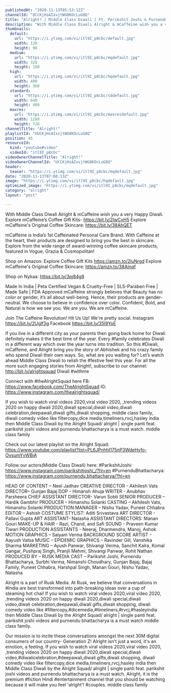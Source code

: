 ```yaml
---
publishedAt: "2020-11-13T05:53:12Z"
channelId: "UCCKjHsAIxvjtWG8KOcLuG8Q"
title: "Alright! | Middle Class Diwali | Ft. Parikshit Joshi & Purnendu Bhattacharya"
description: "With Middle Class Diwali Alright & mCaffeine wish you a very Happy Diwali. \nExplore mCaffeine’s Coffee Gift Kits- https://bit.ly/2IwCxH5\nExplore mCaffeine's Original Coffee Skincare: https://bit.ly/38AhQET\n\nmCaffeine is India’s 1st Caffeinated Personal Care Brand. With Caffeine at the heart, their products are designed to bring you the best in skincare. Explore from the wide range of award-winning coffee skincare products, featured in Vogue, Grazia & Cosmopolitan!\n\nShop on Amazon:\nExplore Coffee Gift Kits https://amzn.to/2IuNrgd\nExplore mCaffeine's Original Coffee Skincare: https://amzn.to/38Ainqf\n\nShop on Nykaa: https://bit.ly/3pj84g9\n\nMade In India | Peta Certified Vegan & Cruelty-Free | SLS-Paraben Free | Made Safe | FDA Approved\nmCaffeine strongly believes that Beauty has no color or gender, it’s all about well-being. Hence, their products are gender-neutral. We choose to believe in confidence over color. Confident, Bold, and Natural is how we see you. We are you. We are mCaffeine.\n\nJoin The Caffeine Revolution! Hit Us Up! We're pretty social.\nInstagram https://bit.ly/2Uglf3g\nFacebook https://bit.ly/35l9YoE\n\nIf you live in a different city as your parents then going back home for Diwali definitely makes it the best time of the year. Every #family celebrates Diwali in a different way which over the year turns into tradition. So this #Diwali, mCaffeine, and Alright bring you the story of Abhishek and his crazy family who spend Diwali their own ways. So, what are you waiting for? Let’s watch ahead Middle Class Diwali to relish the #festive feel this year. For all the more such engaging stories from Alright!, subscribe to our channel: http://bit.ly/alrightsquad\nDiwali #withme\n\nConnect with #theAlrightSquad here\nFB: https://www.facebook.com/TheAlrightSquad\nIG: https://www.instagram.com/thealrightsquad/\n\nIf you wish to watch viral videos 2020,viral video 2020, ,trending videos 2020 on happy diwali 2020,diwali special,diwali video,diwali celebration,deepawali,diwali gifts,diwali shopping, middle class family, diwali comedy video like filtercopy,dice media,timeliners,rvcj,hasley india then Middle Class Diwali by the Alright Squad/ alright | single panti feat. parikshit joshi videos and purnendu bhattacharya is a must watch. middle class family\n\nCheck out our latest playlist on the Alright Squad: https://www.youtube.com/playlist?list=PL6JPnhhI175nP3WdeHvfo-OvsumYvWBiA\n\nFollow our actors(Middle Class Diwali) here:\n#ParikshitJoshi: https://www.instagram.com/parikshitjoshi_/?hl=en\n#PurnenduBhattacharya: https://www.instagram.com/purnendu.bhattacharya/?hl=en\n\nHEAD OF CONTENT – Neel Jadhav\nCREATIVE DIRECTOR - Akhilesh Vats\nDIRECTOR– Gunjan Bajaj\nDOP - Himansh Ahuja\nWRITER - Anubhav Parsheera\nCHIEF ASSISTANT DIRECTOR- Varun Sobti\nSENIOR PRODUCER – Hardik Gambhir\nPRODUCER – Himanshu Solanki\nCASTING – Akhilesh Vats, Himanshu Solanki\nPRODUCTION MANAGER – Nishu Yadav, Puneet Chhabra\nEDITOR – Ashish\nCOSTUME STYLIST: Aditi Srivastava\nART DIRECTOR - Pallavi Gupta\nART ASSISTANT- Natasha\nASSISTANT DIRECTORS: Manan Gouri\nMAKE-UP & HAIR -  Razi, Chand, and Safi\nSOUND - Praveen Kumar Tiwari\nPRODUCTION ASSISTANTS - Neeraj, Dharmendra, Manoj, Ashok\nMOTION GRAPHICS – Saiyam Verma\nBACKGROUND SCORE ARTIST - Aayush Vatsa\nMUSIC – EPIDEMIC\nGRAPHICS – Ravinder Gill, Vanshika Sharma\nMARKETING – Ayush Panwar, Shivangi Verma, Sanchit Kalra, Komal Gangar, Pushpraj Singh, Pranjli Mehmi, Shivangi Panwar, Rohit Nathan\nPRODUCED BY – RUSK MEDIA\nCAST –  Parikshit Joshi, Purnendu Bhattacharya, Surbhi Verma, Nimanshi Choudhary, Gunjan Bajaj, Bajaj Family, Puneet Chhabra, Harshpal Singh, Manan Gouri, Nishu Yadav, Natasha\n\nAlright is a part of Rusk Media. At Rusk, we believe that conversations in #India are best transformed into path-breaking ideas over a cup of steaming hot chai! If you wish to watch viral videos 2020,viral video 2020, ,trending videos 2020 on happy diwali 2020,diwali special,diwali video,diwali celebration,deepawali,diwali gifts,diwali shopping, diwali comedy video like #filtercopy,#dicemedia,#timeliners,#rvcj,#hasleyindia then Middle Class Diwali by the Alright Squad/ alright | single panti feat. parikshit joshi videos and purnendu bhattacharya is a must watch middle class family.\n\nOur mission is to incite these conversations amongst the next 30M digital consumers of our country- Generation Z! Alright isn't just a word, it's an emotion, a feeling. If you wish to watch viral videos 2020,viral video 2020, ,trending videos 2020 on happy diwali 2020,diwali special,diwali video,#diwalicelebration,#deepawali,diwali gifts,diwali shopping, diwali comedy video like filtercopy,dice media,timeliners,rvcj,hasley india then Middle Class Diwali by the Alright Squad/ alright | single panti feat. parikshit joshi videos and purnendu bhattacharya is a must watch. Alright, it is the premium #fiction Hindi #entertainment channel that you should be watching because it will make you feel 'alright'! #couples. middle class family"
thumbnails:
  default:
    url: "https://i.ytimg.com/vi/itl9I_p8cbc/default.jpg"
    width: 120
    height: 90
  medium:
    url: "https://i.ytimg.com/vi/itl9I_p8cbc/mqdefault.jpg"
    width: 320
    height: 180
  high:
    url: "https://i.ytimg.com/vi/itl9I_p8cbc/hqdefault.jpg"
    width: 480
    height: 360
  standard:
    url: "https://i.ytimg.com/vi/itl9I_p8cbc/sddefault.jpg"
    width: 640
    height: 480
  maxres:
    url: "https://i.ytimg.com/vi/itl9I_p8cbc/maxresdefault.jpg"
    width: 1280
    height: 720
channelTitle: "Alright!"
playlistId: "UUCKjHsAIxvjtWG8KOcLuG8Q"
position: 45
resourceId:
  kind: "youtube#video"
  videoId: "itl9I_p8cbc"
videoOwnerChannelTitle: "Alright!"
videoOwnerChannelId: "UCCKjHsAIxvjtWG8KOcLuG8Q"
header:
  teaser: "https://i.ytimg.com/vi/itl9I_p8cbc/mqdefault.jpg"
date: "2020-11-13T07:00:13Z"
image: "https://i.ytimg.com/vi/itl9I_p8cbc/hqdefault.jpg"
optimized_image: "https://i.ytimg.com/vi/itl9I_p8cbc/mqdefault.jpg"
category: "alright"
layout: "post"

---
```

With Middle Class Diwali Alright & mCaffeine wish you a very Happy Diwali. 
Explore mCaffeine’s Coffee Gift Kits- https://bit.ly/2IwCxH5
Explore mCaffeine's Original Coffee Skincare: https://bit.ly/38AhQET

mCaffeine is India’s 1st Caffeinated Personal Care Brand. With Caffeine at the heart, their products are designed to bring you the best in skincare. Explore from the wide range of award-winning coffee skincare products, featured in Vogue, Grazia & Cosmopolitan!

Shop on Amazon:
Explore Coffee Gift Kits https://amzn.to/2IuNrgd
Explore mCaffeine's Original Coffee Skincare: https://amzn.to/38Ainqf

Shop on Nykaa: https://bit.ly/3pj84g9

Made In India | Peta Certified Vegan & Cruelty-Free | SLS-Paraben Free | Made Safe | FDA Approved
mCaffeine strongly believes that Beauty has no color or gender, it’s all about well-being. Hence, their products are gender-neutral. We choose to believe in confidence over color. Confident, Bold, and Natural is how we see you. We are you. We are mCaffeine.

Join The Caffeine Revolution! Hit Us Up! We're pretty social.
Instagram https://bit.ly/2Uglf3g
Facebook https://bit.ly/35l9YoE

If you live in a different city as your parents then going back home for Diwali definitely makes it the best time of the year. Every #family celebrates Diwali in a different way which over the year turns into tradition. So this #Diwali, mCaffeine, and Alright bring you the story of Abhishek and his crazy family who spend Diwali their own ways. So, what are you waiting for? Let’s watch ahead Middle Class Diwali to relish the #festive feel this year. For all the more such engaging stories from Alright!, subscribe to our channel: http://bit.ly/alrightsquad
Diwali #withme

Connect with #theAlrightSquad here
FB: https://www.facebook.com/TheAlrightSquad
IG: https://www.instagram.com/thealrightsquad/

If you wish to watch viral videos 2020,viral video 2020, ,trending videos 2020 on happy diwali 2020,diwali special,diwali video,diwali celebration,deepawali,diwali gifts,diwali shopping, middle class family, diwali comedy video like filtercopy,dice media,timeliners,rvcj,hasley india then Middle Class Diwali by the Alright Squad/ alright | single panti feat. parikshit joshi videos and purnendu bhattacharya is a must watch. middle class family

Check out our latest playlist on the Alright Squad: https://www.youtube.com/playlist?list=PL6JPnhhI175nP3WdeHvfo-OvsumYvWBiA

Follow our actors(Middle Class Diwali) here:
#ParikshitJoshi: https://www.instagram.com/parikshitjoshi_/?hl=en
#PurnenduBhattacharya: https://www.instagram.com/purnendu.bhattacharya/?hl=en

HEAD OF CONTENT – Neel Jadhav
CREATIVE DIRECTOR - Akhilesh Vats
DIRECTOR– Gunjan Bajaj
DOP - Himansh Ahuja
WRITER - Anubhav Parsheera
CHIEF ASSISTANT DIRECTOR- Varun Sobti
SENIOR PRODUCER – Hardik Gambhir
PRODUCER – Himanshu Solanki
CASTING – Akhilesh Vats, Himanshu Solanki
PRODUCTION MANAGER – Nishu Yadav, Puneet Chhabra
EDITOR – Ashish
COSTUME STYLIST: Aditi Srivastava
ART DIRECTOR - Pallavi Gupta
ART ASSISTANT- Natasha
ASSISTANT DIRECTORS: Manan Gouri
MAKE-UP & HAIR -  Razi, Chand, and Safi
SOUND - Praveen Kumar Tiwari
PRODUCTION ASSISTANTS - Neeraj, Dharmendra, Manoj, Ashok
MOTION GRAPHICS – Saiyam Verma
BACKGROUND SCORE ARTIST - Aayush Vatsa
MUSIC – EPIDEMIC
GRAPHICS – Ravinder Gill, Vanshika Sharma
MARKETING – Ayush Panwar, Shivangi Verma, Sanchit Kalra, Komal Gangar, Pushpraj Singh, Pranjli Mehmi, Shivangi Panwar, Rohit Nathan
PRODUCED BY – RUSK MEDIA
CAST –  Parikshit Joshi, Purnendu Bhattacharya, Surbhi Verma, Nimanshi Choudhary, Gunjan Bajaj, Bajaj Family, Puneet Chhabra, Harshpal Singh, Manan Gouri, Nishu Yadav, Natasha

Alright is a part of Rusk Media. At Rusk, we believe that conversations in #India are best transformed into path-breaking ideas over a cup of steaming hot chai! If you wish to watch viral videos 2020,viral video 2020, ,trending videos 2020 on happy diwali 2020,diwali special,diwali video,diwali celebration,deepawali,diwali gifts,diwali shopping, diwali comedy video like #filtercopy,#dicemedia,#timeliners,#rvcj,#hasleyindia then Middle Class Diwali by the Alright Squad/ alright | single panti feat. parikshit joshi videos and purnendu bhattacharya is a must watch middle class family.

Our mission is to incite these conversations amongst the next 30M digital consumers of our country- Generation Z! Alright isn't just a word, it's an emotion, a feeling. If you wish to watch viral videos 2020,viral video 2020, ,trending videos 2020 on happy diwali 2020,diwali special,diwali video,#diwalicelebration,#deepawali,diwali gifts,diwali shopping, diwali comedy video like filtercopy,dice media,timeliners,rvcj,hasley india then Middle Class Diwali by the Alright Squad/ alright | single panti feat. parikshit joshi videos and purnendu bhattacharya is a must watch. Alright, it is the premium #fiction Hindi #entertainment channel that you should be watching because it will make you feel 'alright'! #couples. middle class family